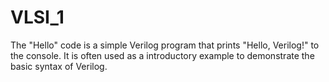 # VLSI_1
The "Hello" code is a simple Verilog program that prints "Hello, Verilog!" to the console. It is often used as a introductory example to demonstrate the basic syntax of Verilog.
